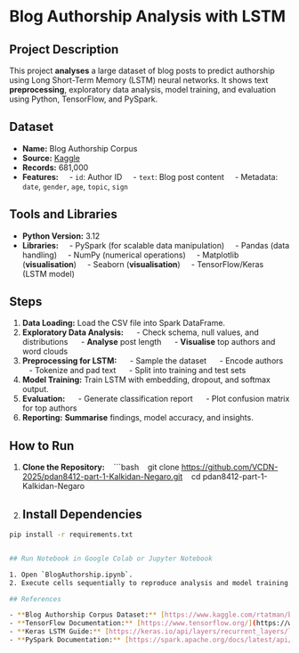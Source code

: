 # Blog Authorship Analysis with LSTM

## Project Description

This project **analyses** a large dataset of blog posts to predict authorship using Long Short-Term Memory (LSTM) neural networks. It shows text **preprocessing**, exploratory data analysis, model training, and evaluation using Python, TensorFlow, and PySpark.

## Dataset

  - **Name:** Blog Authorship Corpus  
  - **Source:** [Kaggle](https://www.kaggle.com/rtatman/blog-authorship-corpus)  
  - **Records:** 681,000  
  - **Features:**  
      - `id`: Author ID  
      - `text`: Blog post content  
      - Metadata: `date`, `gender`, `age`, `topic`, `sign`  

## Tools and Libraries

  - **Python Version:** 3.12  
  - **Libraries:**  
      - PySpark (for scalable data manipulation)  
      - Pandas (data handling)  
      - NumPy (numerical operations)  
      - Matplotlib (**visualisation**)  
      - Seaborn (**visualisation**)  
      - TensorFlow/Keras (LSTM model)

## Steps

1.  **Data Loading:** Load the CSV file into Spark DataFrame.  
2.  **Exploratory Data Analysis:**  
       - Check schema, null values, and distributions  
       - **Analyse** post length  
       - **Visualise** top authors and word clouds  
3.  **Preprocessing for LSTM:**  
       - Sample the dataset  
       - Encode authors  
       - Tokenize and pad text  
       - Split into training and test sets  
4.  **Model Training:** Train LSTM with embedding, dropout, and softmax output.  
5.  **Evaluation:**  
       - Generate classification report  
       - Plot confusion matrix for top authors  
6.  **Reporting:** **Summarise** findings, model accuracy, and insights.

## How to Run

1.  **Clone the Repository:**
       \`\`\`bash
       git clone https://github.com/VCDN-2025/pdan8412-part-1-Kalkidan-Negaro.git
       cd pdan8412-part-1-Kalkidan-Negaro

2.  ## Install Dependencies

<!-- end list -->

```bash
pip install -r requirements.txt


## Run Notebook in Google Colab or Jupyter Notebook

1. Open `BlogAuthorship.ipynb`.
2. Execute cells sequentially to reproduce analysis and model training.

## References

- **Blog Authorship Corpus Dataset:** [https://www.kaggle.com/rtatman/blog-authorship-corpus](https://www.kaggle.com/rtatman/blog-authorship-corpus)  
- **TensorFlow Documentation:** [https://www.tensorflow.org/](https://www.tensorflow.org/)  
- **Keras LSTM Guide:** [https://keras.io/api/layers/recurrent_layers/lstm/](https://keras.io/api/layers/recurrent_layers/lstm/)  
- **PySpark Documentation:** [https://spark.apache.org/docs/latest/api/python/](https://spark.apache.org/docs/latest/api/python/)
```

